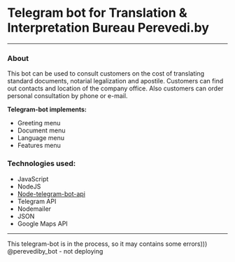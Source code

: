 # Telegram bot for Translation & Interpretation Bureau Perevedi.by
******************************************************************
### About
This bot can be used to consult customers on the cost of translating standard documents, notarial legalization and apostile. Customers can find out contacts and location of the company office. Also customers can order personal consultation by phone or e-mail.

**Telegram-bot implements:**

* Greeting menu
* Document menu
* Language menu
* Features menu

### Technologies used:

* JavaScript
* NodeJS
* [Node-telegram-bot-api](https://github.com/yagop/node-telegram-bot-api)
* Telegram API
* Nodemailer
* JSON
* Google Maps API
-------------------------------------------------------------------
This telegram-bot is in the process, so it may contains some errors)))
@perevediby_bot - not deploying
